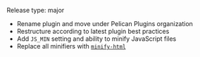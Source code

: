 Release type: major

- Rename plugin and move under Pelican Plugins organization
- Restructure according to latest plugin best practices
- Add `JS_MIN` setting and ability to minify JavaScript files
- Replace all minifiers with [`minify-html`](https://github.com/wilsonzlin/minify-html)

